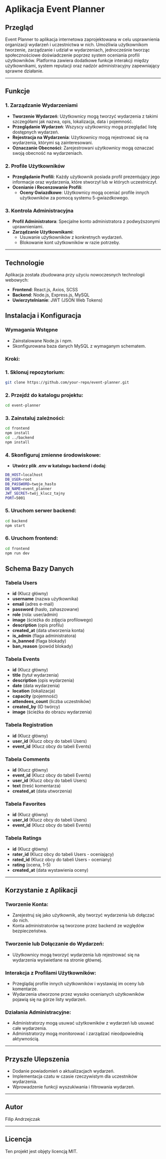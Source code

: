 # Aplikacja Event Planner

## Przegląd

Event Planner to aplikacja internetowa zaprojektowana w celu usprawnienia organizacji wydarzeń i uczestnictwa w nich. Umożliwia użytkownikom tworzenie, zarządzanie i udział w wydarzeniach, jednocześnie tworząc społecznościowe doświadczenie poprzez system oceniania profili użytkowników. Platforma zawiera dodatkowe funkcje interakcji między użytkownikami, system reputacji oraz nadzór administracyjny zapewniający sprawne działanie.

---

## Funkcje

### 1. Zarządzanie Wydarzeniami
- **Tworzenie Wydarzeń**: Użytkownicy mogą tworzyć wydarzenia z takimi szczegółami jak nazwa, opis, lokalizacja, data i pojemność.
- **Przeglądanie Wydarzeń**: Wszyscy użytkownicy mogą przeglądać listę dostępnych wydarzeń.
- **Rejestracja na Wydarzenia**: Użytkownicy mogą rejestrować się na wydarzenia, którymi są zainteresowani.
- **Oznaczanie Obecności**: Zarejestrowani użytkownicy mogą oznaczać swoją obecność na wydarzeniach.

### 2. Profile Użytkowników
- **Przeglądanie Profili**: Każdy użytkownik posiada profil prezentujący jego informacje oraz wydarzenia, które stworzył lub w których uczestniczył.
- **Ocenianie i Recenzowanie Profili**:
  - **Oceny Gwiazdkowe**: Użytkownicy mogą oceniać profile innych użytkowników za pomocą systemu 5-gwiazdkowego.

### 3. Kontrola Administracyjna
- **Profil Administratora**: Specjalne konto administratora z podwyższonymi uprawnieniami.
- **Zarządzanie Użytkownikami**:
  - Usuwanie użytkowników z konkretnych wydarzeń.
  - Blokowanie kont użytkowników w razie potrzeby.
---

## Technologie
Aplikacja została zbudowana przy użyciu nowoczesnych technologii webowych:
- **Frontend**: React.js, Axios, SCSS
- **Backend**: Node.js, Express.js, MySQL
- **Uwierzytelnianie**: JWT (JSON Web Tokens)

## Instalacja i Konfiguracja

### Wymagania Wstępne
- Zainstalowane Node.js i npm.
- Skonfigurowana baza danych MySQL z wymaganym schematem.

### Kroki:
### 1. Sklonuj repozytorium:
   ```bash
   git clone https://github.com/your-repo/event-planner.git
   ```
### 2. Przejdź do katalogu projektu:
   ```bash
   cd event-planner
   ```
### 3. Zainstaluj zależności:
   ```bash
   cd frontend
   npm install
   cd ../backend
   npm install
   ```
### 4. Skonfiguruj zmienne środowiskowe:
- **Utwórz plik .env w katalogu backend i dodaj**:
```bash
DB_HOST=localhost
DB_USER=root
DB_PASSWORD=twoje_hasło
DB_NAME=event_planner
JWT_SECRET=twój_klucz_tajny
PORT=5001
```
### 5. Uruchom serwer backend:
```bash
cd backend
npm start
```
### 6. Uruchom frontend:
```bash
cd frontend
npm run dev
```

## Schema Bazy Danych

### Tabela Users
- **id** (Klucz główny)
- **username** (nazwa użytkownika)
- **email** (adres e-mail)
- **password** (hasło, zahaszowane)
- **role** (rola: user/admin)
- **image** (ścieżka do zdjęcia profilowego)
- **description** (opis profilu)
- **created_at** (data utworzenia konta)
- **is_admin** (flaga administratora)
- **is_banned** (flaga blokady)
- **ban_reason** (powód blokady)

### Tabela Events
- **id** (Klucz główny)
- **title** (tytuł wydarzenia)
- **description** (opis wydarzenia)
- **date** (data wydarzenia)
- **location** (lokalizacja)
- **capacity** (pojemność)
- **attendees_count** (liczba uczestników)
- **created_by** (ID twórcy)
- **image** (ścieżka do obrazu wydarzenia)

### Tabela Registration
- **id** (Klucz główny)
- **user_id** (Klucz obcy do tabeli Users)
- **event_id** (Klucz obcy do tabeli Events)

### Tabela Comments
- **id** (Klucz główny)
- **event_id** (Klucz obcy do tabeli Events)
- **user_id** (Klucz obcy do tabeli Users)
- **text** (treść komentarza)
- **created_at** (data utworzenia)

### Tabela Favorites
- **id** (Klucz główny)
- **user_id** (Klucz obcy do tabeli Users)
- **event_id** (Klucz obcy do tabeli Events)

### Tabela Ratings
- **id** (Klucz główny)
- **rater_id** (Klucz obcy do tabeli Users - oceniający)
- **rated_id** (Klucz obcy do tabeli Users - oceniany)
- **rating** (ocena, 1-5)
- **created_at** (data wystawienia oceny)

---

## Korzystanie z Aplikacji

### Tworzenie Konta:
- Zarejestruj się jako użytkownik, aby tworzyć wydarzenia lub dołączać do nich.
- Konta administratorów są tworzone przez backend ze względów bezpieczeństwa.

### Tworzenie lub Dołączanie do Wydarzeń:
- Użytkownicy mogą tworzyć wydarzenia lub rejestrować się na wydarzenia wyświetlane na stronie głównej.

### Interakcja z Profilami Użytkowników:
- Przeglądaj profile innych użytkowników i wystawiaj im oceny lub komentarze.
- Wydarzenia utworzone przez wysoko ocenianych użytkowników pojawią się na górze listy wydarzeń.

### Działania Administracyjne:
- Administratorzy mogą usuwać użytkowników z wydarzeń lub usuwać całe wydarzenia.
- Administratorzy mogą monitorować i zarządzać nieodpowiednią aktywnością.

---

## Przyszłe Ulepszenia
- Dodanie powiadomień o aktualizacjach wydarzeń.
- Implementacja czatu w czasie rzeczywistym dla uczestników wydarzenia.
- Wprowadzenie funkcji wyszukiwania i filtrowania wydarzeń.

---

## Autor
Filip Andrzejczak

---

## Licencja
Ten projekt jest objęty licencją MIT.
